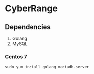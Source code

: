 # CyberRange

## Dependencies

1. Golang
2. MySQL

### Centos 7

`sudo yum install golang mariadb-server`
